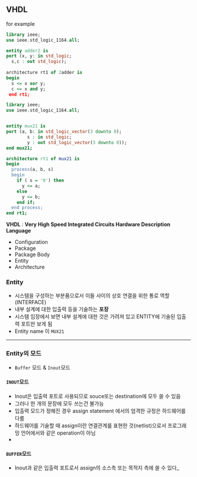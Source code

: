 ## VHDL

for example

```vhdl
library ieee;
use ieee.std_logic_1164.all;

entity adder2 is
port (x, y: in std_logic;
  s,c : out std_logic);
  
architecture rt1 of 2adder is
begin
  s <= x xor y;
  c <= x and y;
 end rt1;

```

```vhdl
library ieee;
use ieee.std_logic_1164.all;


entity mux21 is
port (a, b: in std_logic_vector(3 downto 0); 
        s : in std_logic;
        y : out std_logic_vector(3 downto 0));
end mux21;

architecture rt1 of mux21 is
begin
  process(a, b, s)
  begin
    if ( s = '0') then
      y <= a;
    else
      y <= b;
    end if;
  end process;
end rt1;
```
**VHDL** : **Very High Speed Integrated Circuits Hardware Description Language**
  
  
- Configuration
- Package
- Package Body
- Entity
- Architecture


### Entity
- 시스템을 구성하는 부분품으로서 이들 사이의 상호 연결을 위한 통로 역할(INTERFACE)
- 내부 설계에 대한 입출력 등을 기술하는 **포장**
- 시스템 임장에서 보면 내부 설계에 대한 것은 가려져 있고 ENTITY에 기술된 입출력 포트만 보게 됨
- Entity name 이 ```MUX21```

---

### Entity의 모드
- ```Buffer``` 모드 & ```Inout```모드

#### ```INOUT```모드
- Inout은 입출력 포트로 사용되므로 souce또는 destination에 모두 쓸 수 있음
- 그러나 한 개의 문장에 모두 쓰는건 불가능
- 입출력 모드가 정해진 경우 assign statement 에서의 엄격한 규정은 하드웨어를 다룸
- 하드웨어를 기술할 때 assign이란 연결관계를 표현한 것(netlist)으로서 프로그래밍 언어에서와 같은 operation이 아님
- 
#### ```BUFFER```모드
- Inout과 같은 입출력 포트로서 assign의 소스측 또는 목적지 측에 쓸 수 있다_
